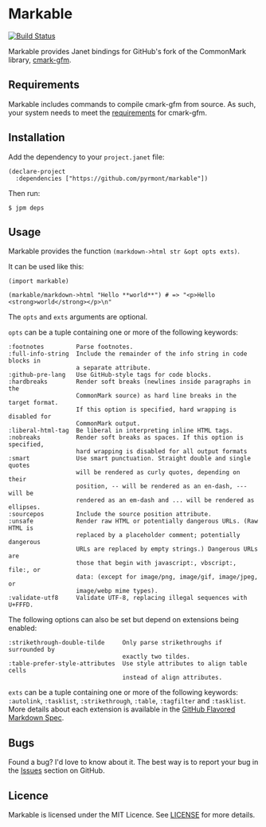 # Markable

[![Build Status][status-badge]][status-result]

[status-badge]: https://github.com/pyrmont/markable/workflows/build/badge.svg
[status-result]: https://github.com/pyrmont/markable/actions?query=workflow%3Abuild

Markable provides Janet bindings for GitHub's fork of the CommonMark library,
[cmark-gfm][].

[cmark-gfm]: https://github.com/github/cmark-gfm

## Requirements

Markable includes commands to compile cmark-gfm from source. As such, your
system needs to meet the [requirements][cmark-gfm-reqs] for cmark-gfm.

[cmark-gfm-reqs]: https://github.com/github/cmark-gfm#installing

## Installation

Add the dependency to your `project.janet` file:

```
(declare-project
  :dependencies ["https://github.com/pyrmont/markable"])
```

Then run:

```shell
$ jpm deps
```

## Usage

Markable provides the function `(markdown->html str &opt opts exts)`.

It can be used like this:

```
(import markable)

(markable/markdown->html "Hello **world**") # => "<p>Hello <strong>world</strong></p>\n"
```

The `opts` and `exts` arguments are optional.

`opts` can be a tuple containing one or more of the following keywords:

```
:footnotes         Parse footnotes.
:full-info-string  Include the remainder of the info string in code blocks in
                   a separate attribute.
:github-pre-lang   Use GitHub-style tags for code blocks.
:hardbreaks        Render soft breaks (newlines inside paragraphs in the
                   CommonMark source) as hard line breaks in the target format.
                   If this option is specified, hard wrapping is disabled for
                   CommonMark output.
:liberal-html-tag  Be liberal in interpreting inline HTML tags.
:nobreaks          Render soft breaks as spaces. If this option is specified,
                   hard wrapping is disabled for all output formats
:smart             Use smart punctuation. Straight double and single quotes
                   will be rendered as curly quotes, depending on their
                   position, -- will be rendered as an en-dash, --- will be
                   rendered as an em-dash and ... will be rendered as ellipses.
:sourcepos         Include the source position attribute.
:unsafe            Render raw HTML or potentially dangerous URLs. (Raw HTML is
                   replaced by a placeholder comment; potentially dangerous
                   URLs are replaced by empty strings.) Dangerous URLs are
                   those that begin with javascript:, vbscript:, file:, or
                   data: (except for image/png, image/gif, image/jpeg, or
                   image/webp mime types).
:validate-utf8     Validate UTF-8, replacing illegal sequences with U+FFFD.
```

The following options can also be set but depend on extensions being enabled:

```
:strikethrough-double-tilde     Only parse strikethroughs if surrounded by
                                exactly two tildes.
:table-prefer-style-attributes  Use style attributes to align table cells
                                instead of align attributes.
```

`exts` can be a tuple containing one or more of the following keywords:
`:autolink`, `:tasklist`, `:strikethrough`, `:table`, `:tagfilter` and
`:tasklist`. More details about each extension is available in the [GitHub
Flavored Markdown Spec][spec].

[spec]: https://github.github.com/gfm/

## Bugs

Found a bug? I'd love to know about it. The best way is to report your bug in
the [Issues][] section on GitHub.

[Issues]: https://github.com/pyrmont/markable/issues

## Licence

Markable is licensed under the MIT Licence. See [LICENSE][] for more details.

[LICENSE]: https://github.com/pyrmont/markable/blob/master/LICENSE
